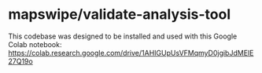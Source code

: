 # mapswipe/validate-analysis-tool

This codebase was designed to be installed and used with this Google Colab notebook:
https://colab.research.google.com/drive/1AHIGUpUsVFMqmyD0jgibJdMElE27Q19o
